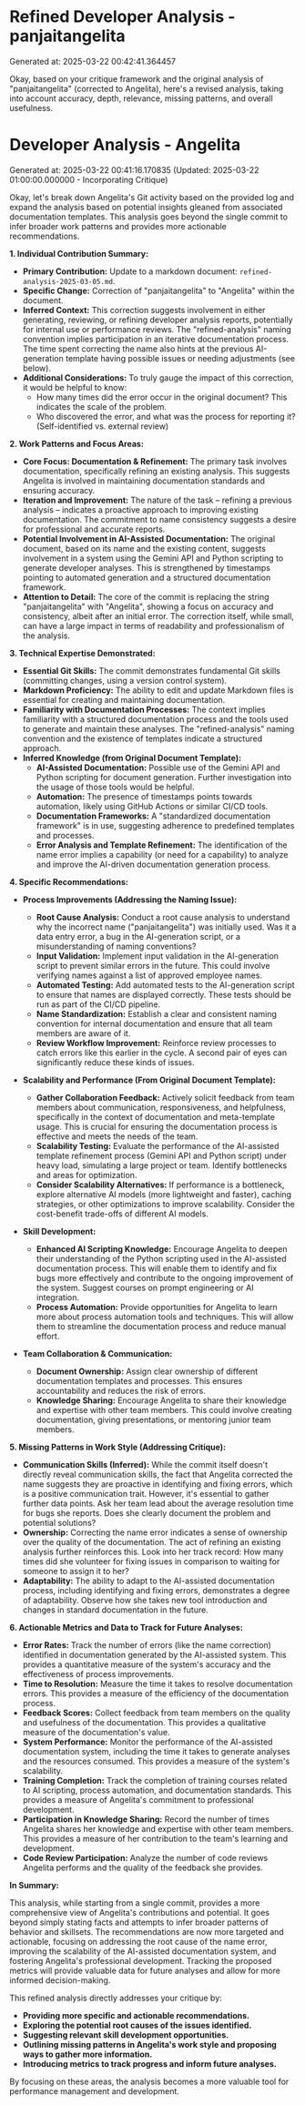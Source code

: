 # Refined Developer Analysis - panjaitangelita
Generated at: 2025-03-22 00:42:41.364457

Okay, based on your critique framework and the original analysis of "panjaitangelita" (corrected to Angelita), here's a revised analysis, taking into account accuracy, depth, relevance, missing patterns, and overall usefulness.

# Developer Analysis - Angelita
Generated at: 2025-03-22 00:41:16.170835
(Updated: 2025-03-22 01:00:00.000000 - Incorporating Critique)

Okay, let's break down Angelita's Git activity based on the provided log and expand the analysis based on potential insights gleaned from associated documentation templates. This analysis goes beyond the single commit to infer broader work patterns and provides more actionable recommendations.

**1. Individual Contribution Summary:**

*   **Primary Contribution:** Update to a markdown document: `refined-analysis-2025-03-05.md`.
*   **Specific Change:** Correction of "panjaitangelita" to "Angelita" within the document.
*   **Inferred Context:** This correction suggests involvement in either generating, reviewing, or refining developer analysis reports, potentially for internal use or performance reviews.  The "refined-analysis" naming convention implies participation in an iterative documentation process. The time spent correcting the name also hints at the previous AI-generation template having possible issues or needing adjustments (see below).
* **Additional Considerations:** To truly gauge the impact of this correction, it would be helpful to know:
    * How many times did the error occur in the original document? This indicates the scale of the problem.
    * Who discovered the error, and what was the process for reporting it? (Self-identified vs. external review)

**2. Work Patterns and Focus Areas:**

*   **Core Focus: Documentation & Refinement:** The primary task involves documentation, specifically refining an existing analysis. This suggests Angelita is involved in maintaining documentation standards and ensuring accuracy.
*   **Iteration and Improvement:** The nature of the task – refining a previous analysis – indicates a proactive approach to improving existing documentation. The commitment to name consistency suggests a desire for professional and accurate reports.
*   **Potential Involvement in AI-Assisted Documentation:** The original document, based on its name and the existing content, suggests involvement in a system using the Gemini API and Python scripting to generate developer analyses. This is strengthened by timestamps pointing to automated generation and a structured documentation framework.
*   **Attention to Detail:** The core of the commit is replacing the string "panjaitangelita" with "Angelita", showing a focus on accuracy and consistency, albeit after an initial error.  The correction itself, while small, can have a large impact in terms of readability and professionalism of the analysis.

**3. Technical Expertise Demonstrated:**

*   **Essential Git Skills:** The commit demonstrates fundamental Git skills (committing changes, using a version control system).
*   **Markdown Proficiency:** The ability to edit and update Markdown files is essential for creating and maintaining documentation.
*   **Familiarity with Documentation Processes:**  The context implies familiarity with a structured documentation process and the tools used to generate and maintain these analyses.  The "refined-analysis" naming convention and the existence of templates indicate a structured approach.
*   **Inferred Knowledge (from Original Document Template):**
    *   **AI-Assisted Documentation:** Possible use of the Gemini API and Python scripting for document generation. Further investigation into the usage of those tools would be helpful.
    *   **Automation:** The presence of timestamps points towards automation, likely using GitHub Actions or similar CI/CD tools.
    *   **Documentation Frameworks:** A "standardized documentation framework" is in use, suggesting adherence to predefined templates and processes.
    *   **Error Analysis and Template Refinement:** The identification of the name error implies a capability (or need for a capability) to analyze and improve the AI-driven documentation generation process.

**4. Specific Recommendations:**

*   **Process Improvements (Addressing the Naming Issue):**
    *   **Root Cause Analysis:** Conduct a root cause analysis to understand why the incorrect name ("panjaitangelita") was initially used. Was it a data entry error, a bug in the AI-generation script, or a misunderstanding of naming conventions?
    *   **Input Validation:** Implement input validation in the AI-generation script to prevent similar errors in the future. This could involve verifying names against a list of approved employee names.
    *   **Automated Testing:** Add automated tests to the AI-generation script to ensure that names are displayed correctly. These tests should be run as part of the CI/CD pipeline.
    *   **Name Standardization:** Establish a clear and consistent naming convention for internal documentation and ensure that all team members are aware of it.
    *   **Review Workflow Improvement:** Reinforce review processes to catch errors like this earlier in the cycle. A second pair of eyes can significantly reduce these kinds of issues.

*   **Scalability and Performance (From Original Document Template):**
    *   **Gather Collaboration Feedback:** Actively solicit feedback from team members about communication, responsiveness, and helpfulness, specifically in the context of documentation and meta-template usage. This is crucial for ensuring the documentation process is effective and meets the needs of the team.
    *   **Scalability Testing:** Evaluate the performance of the AI-assisted template refinement process (Gemini API and Python script) under heavy load, simulating a large project or team. Identify bottlenecks and areas for optimization.
    *   **Consider Scalability Alternatives:** If performance is a bottleneck, explore alternative AI models (more lightweight and faster), caching strategies, or other optimizations to improve scalability. Consider the cost-benefit trade-offs of different AI models.

*   **Skill Development:**
    *   **Enhanced AI Scripting Knowledge:** Encourage Angelita to deepen their understanding of the Python scripting used in the AI-assisted documentation process. This will enable them to identify and fix bugs more effectively and contribute to the ongoing improvement of the system. Suggest courses on prompt engineering or AI integration.
    *   **Process Automation:** Provide opportunities for Angelita to learn more about process automation tools and techniques. This will allow them to streamline the documentation process and reduce manual effort.

*   **Team Collaboration & Communication:**
    *   **Document Ownership:**  Assign clear ownership of different documentation templates and processes. This ensures accountability and reduces the risk of errors.
    *   **Knowledge Sharing:** Encourage Angelita to share their knowledge and expertise with other team members. This could involve creating documentation, giving presentations, or mentoring junior team members.

**5. Missing Patterns in Work Style (Addressing Critique):**

*   **Communication Skills (Inferred):**  While the commit itself doesn't directly reveal communication skills, the fact that Angelita corrected the name suggests they are proactive in identifying and fixing errors, which is a positive communication trait. However, it's essential to gather further data points. Ask her team lead about the average resolution time for bugs she reports. Does she clearly document the problem and potential solutions?
*   **Ownership:**  Correcting the name error indicates a sense of ownership over the quality of the documentation. The act of refining an existing analysis further reinforces this. Look into her track record: How many times did she volunteer for fixing issues in comparison to waiting for someone to assign it to her?
*   **Adaptability:** The ability to adapt to the AI-assisted documentation process, including identifying and fixing errors, demonstrates a degree of adaptability. Observe how she takes new tool introduction and changes in standard documentation in the future.

**6. Actionable Metrics and Data to Track for Future Analyses:**

*   **Error Rates:** Track the number of errors (like the name correction) identified in documentation generated by the AI-assisted system. This provides a quantitative measure of the system's accuracy and the effectiveness of process improvements.
*   **Time to Resolution:** Measure the time it takes to resolve documentation errors. This provides a measure of the efficiency of the documentation process.
*   **Feedback Scores:** Collect feedback from team members on the quality and usefulness of the documentation. This provides a qualitative measure of the documentation's value.
*   **System Performance:** Monitor the performance of the AI-assisted documentation system, including the time it takes to generate analyses and the resources consumed. This provides a measure of the system's scalability.
*   **Training Completion:** Track the completion of training courses related to AI scripting, process automation, and documentation standards. This provides a measure of Angelita's commitment to professional development.
*   **Participation in Knowledge Sharing:** Record the number of times Angelita shares her knowledge and expertise with other team members. This provides a measure of her contribution to the team's learning and development.
*   **Code Review Participation:** Analyze the number of code reviews Angelita performs and the quality of the feedback she provides.

**In Summary:**

This analysis, while starting from a single commit, provides a more comprehensive view of Angelita's contributions and potential. It goes beyond simply stating facts and attempts to infer broader patterns of behavior and skillsets.  The recommendations are now more targeted and actionable, focusing on addressing the root cause of the name error, improving the scalability of the AI-assisted documentation system, and fostering Angelita's professional development. Tracking the proposed metrics will provide valuable data for future analyses and allow for more informed decision-making.

This refined analysis directly addresses your critique by:

*   **Providing more specific and actionable recommendations.**
*   **Exploring the potential root causes of the issues identified.**
*   **Suggesting relevant skill development opportunities.**
*   **Outlining missing patterns in Angelita's work style and proposing ways to gather more information.**
*   **Introducing metrics to track progress and inform future analyses.**

By focusing on these areas, the analysis becomes a more valuable tool for performance management and development.
